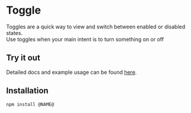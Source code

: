 # Toggle

Toggles are a quick way to view and switch between enabled or disabled states.  
Use toggles when your main intent is to turn something on or off

## Try it out

Detailed docs and example usage can be found [here](http://aui-cdn.atlassian.com/atlaskit/registry/ak-toggle/latest/index.html).

## Installation

```sh
npm install @NAME@
```
